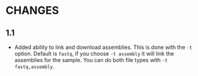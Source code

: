 CHANGES
=======

1.1
---
* Added ability to link and download assemblies.  This is done with the `-t` option.  Default is `fastq`, if you choose `-t assembly` it will link the assemblies for the sample.  You can do both file types with `-t fastq,assembly`.
